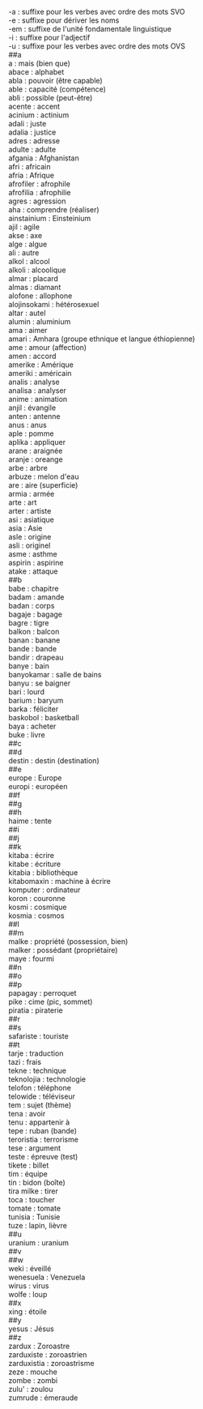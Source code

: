 -a : suffixe pour les verbes avec ordre des mots SVO  
-e : suffixe pour dériver les noms  
-em : suffixe de l'unité fondamentale linguistique  
-i : suffixe pour l'adjectif  
-u : suffixe pour les verbes avec ordre des mots OVS  
##a  
a : mais (bien que)  
abace : alphabet  
abla : pouvoir (être capable)  
able : capacité (compétence)  
abli : possible (peut-être)  
acente : accent  
acinium : actinium  
adali : juste  
adalia : justice  
adres : adresse  
adulte : adulte  
afgania : Afghanistan  
afri : africain  
afria : Afrique  
afrofiler : afrophile  
afrofilia : afrophilie  
agres : agression  
aha : comprendre (réaliser)  
ainstainium : Einsteinium  
ajil : agile  
akse : axe  
alge : algue  
ali : autre  
alkol : alcool  
alkoli : alcoolique  
almar : placard  
almas : diamant  
alofone : allophone  
alojinsokami : hétérosexuel  
altar : autel  
alumin : aluminium  
ama : aimer  
amari : Amhara (groupe ethnique et langue éthiopienne)  
ame : amour (affection)  
amen : accord  
amerike : Amérique  
ameriki : américain  
analis : analyse  
analisa : analyser  
anime : animation  
anjil : évangile  
anten : antenne  
anus : anus  
aple : pomme  
aplika : appliquer  
arane : araignée  
aranje : oreange  
arbe : arbre  
arbuze : melon d'eau  
are : aire (superficie)  
armia : armée  
arte : art  
arter : artiste  
asi : asiatique  
asia : Asie  
asle : origine  
asli : originel  
asme : asthme  
aspirin : aspirine  
atake : attaque  
##b  
babe : chapitre  
badam : amande  
badan : corps  
bagaje : bagage  
bagre : tigre  
balkon : balcon  
banan : banane  
bande : bande  
bandir : drapeau  
banye : bain  
banyokamar : salle de bains  
banyu : se baigner  
bari : lourd  
barium : baryum  
barka : féliciter  
baskobol : basketball  
baya : acheter  
buke : livre  
##c  
##d  
destin : destin (destination)  
##e  
europe : Europe  
europi : européen  
##f  
##g  
##h  
haime : tente  
##i  
##j  
##k  
kitaba : écrire  
kitabe : écriture  
kitabia : bibliothèque  
kitabomaxin : machine à écrire  
komputer : ordinateur  
koron : couronne  
kosmi : cosmique  
kosmia : cosmos  
##l  
##m  
malke : propriété (possession, bien)  
malker : possédant (propriétaire)  
maye : fourmi  
##n  
##o  
##p  
papagay : perroquet  
pike : cime (pic, sommet)  
piratia : piraterie  
##r  
##s  
safariste : touriste  
##t  
tarje : traduction  
tazi : frais  
tekne : technique  
teknolojia : technologie  
telofon : téléphone  
telowide : téléviseur  
tem : sujet (thème)  
tena : avoir  
tenu : appartenir à  
tepe : ruban (bande)  
teroristia : terrorisme  
tese : argument  
teste : épreuve (test)  
tikete : billet  
tim : équipe  
tin : bidon (boîte)  
tira milke : tirer  
toca : toucher  
tomate : tomate  
tunisia : Tunisie  
tuze : lapin, lièvre  
##u  
uranium : uranium  
##v  
##w  
weki : éveillé  
wenesuela : Venezuela  
wirus : virus  
wolfe : loup  
##x  
xing : étoile  
##y  
yesus : Jésus  
##z  
zardux : Zoroastre  
zarduxiste : zoroastrien  
zarduxistia : zoroastrisme  
zeze : mouche  
zombe : zombi  
zulu' : zoulou  
zumrude : émeraude  

